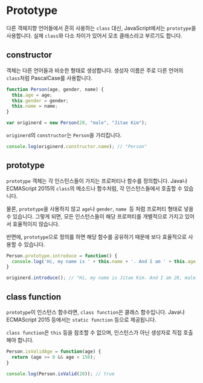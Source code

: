 # Prototype

다른 객체지향 언어들에서 흔히 사용하는 `class` 대신, JavaScript에서는 `prototype`을 사용합니다. 실제 `class`와 다소 차이가 있어서 모조 클래스라고 부르기도 합니다.

## constructor

객체는 다른 언어들과 비슷한 형태로 생성합니다. 생성자 이름은 주로 다른 언어의 `class`처럼 PascalCase를 사용합니다.

```js
function Person(age, gender, name) {
  this.age = age;
  this.gender = gender;
  this.name = name;
}

var originerd = new Person(28, "male", "Jitae Kim");
```

`originerd`의 `constructor`는 `Person`을 가리킵니다.

```js
console.log(originerd.constructor.name); // "Person"
```

## prototype

`prototype` 객체는 각 인스턴스들이 가지는 프로퍼티나 함수를 정의합니다. Java나 ECMAScript 2015의 `class`의 메소드나 함수처럼, 각 인스턴스들에서 호출할 수 있습니다.

물론, `prototype`을 사용하지 않고 `age`나 `gender`, `name `등 처럼 프로퍼티 형태로 넣을 수 있습니다. 그렇게 되면, 모든 인스턴스들이 해당 프로퍼티를 개별적으로 가지고 있어서 효율적이지 않습니다.

반면에, `prototype`으로 정의를 하면 해당 함수를 공유하기 때문에 보다 효율적으로 사용할 수 있습니다.

```js
Person.prototype.introduce = function() {
  console.log('Hi, my name is ' + this.name + '. And I am ' + this.age + ', ' + this.gender + '.');
}

originerd.introduce(); // "Hi, my name is Jitae Kim. And I am 28, male."
```

## class function

`prototype`이 인스턴스 함수라면, `class function`은 클래스 함수입니다. Java나 ECMAScript 2015 등에서는 `static function` 등으로 제공됩니다.

`class function`은 `this` 등을 참조할 수 없으며, 인스턴스가 아닌 생성자로 직접 호출해야 합니다.

```js
Person.isValidAge = function(age) {
  return (age >= 0 && age < 150);
}

console.log(Person.isValid(28)); // true
```
